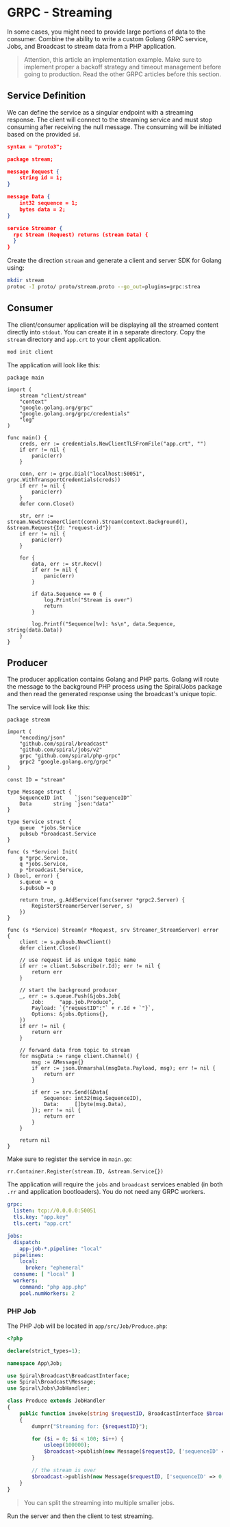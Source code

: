 # GRPC - Streaming

In some cases, you might need to provide large portions of data to the consumer. Combine the ability to write a custom
Golang GRPC service, Jobs, and Broadcast to stream data from a PHP application.

> Attention, this article an implementation example. Make sure to implement proper a backoff strategy and timeout
> management before going to production. Read the other GRPC articles before this section.

## Service Definition

We can define the service as a singular endpoint with a streaming response. The client will connect to the streaming
service and must stop consuming after receiving the null message. The consuming will be initiated based on the provided `id`.

```json
syntax = "proto3";

package stream;

message Request {
    string id = 1;
}

message Data {
    int32 sequence = 1;
    bytes data = 2;
}

service Streamer {
  rpc Stream (Request) returns (stream Data) {
  }
}
```

Create the direction `stream` and generate a client and server SDK for Golang using:

```bash
mkdir stream
protoc -I proto/ proto/stream.proto --go_out=plugins=grpc:strea
```

## Consumer

The client/consumer application will be displaying all the streamed content directly into `stdout`. You can create it in a
separate directory. Copy the `stream` directory and `app.crt` to your client application.

```bash
mod init client
```

The application will look like this:

```golang
package main

import (
	stream "client/stream"
	"context"
	"google.golang.org/grpc"
	"google.golang.org/grpc/credentials"
	"log"
)

func main() {
	creds, err := credentials.NewClientTLSFromFile("app.crt", "")
	if err != nil {
		panic(err)
	}

	conn, err := grpc.Dial("localhost:50051", grpc.WithTransportCredentials(creds))
	if err != nil {
		panic(err)
	}
	defer conn.Close()

	str, err := stream.NewStreamerClient(conn).Stream(context.Background(), &stream.Request{Id: "request-id"})
	if err != nil {
		panic(err)
	}

	for {
		data, err := str.Recv()
		if err != nil {
			panic(err)
		}

		if data.Sequence == 0 {
			log.Println("Stream is over")
			return
		}

		log.Printf("Sequence[%v]: %s\n", data.Sequence, string(data.Data))
	}
}
```

## Producer

The producer application contains Golang and PHP parts. Golang will route the message to the background PHP process
using the Spiral/Jobs package and then read the generated response using the broadcast's unique topic.

The service will look like this:

```golang
package stream

import (
	"encoding/json"
	"github.com/spiral/broadcast"
	"github.com/spiral/jobs/v2"
	grpc "github.com/spiral/php-grpc"
	grpc2 "google.golang.org/grpc"
)

const ID = "stream"

type Message struct {
	SequenceID int    `json:"sequenceID"`
	Data       string `json:"data"`
}

type Service struct {
	queue  *jobs.Service
	pubsub *broadcast.Service
}

func (s *Service) Init(
	g *grpc.Service,
	q *jobs.Service,
	p *broadcast.Service,
) (bool, error) {
	s.queue = q
	s.pubsub = p

	return true, g.AddService(func(server *grpc2.Server) {
		RegisterStreamerServer(server, s)
	})
}

func (s *Service) Stream(r *Request, srv Streamer_StreamServer) error {
	client := s.pubsub.NewClient()
	defer client.Close()

	// use request id as unique topic name
	if err := client.Subscribe(r.Id); err != nil {
		return err
	}

	// start the background producer
	_, err := s.queue.Push(&jobs.Job{
		Job:     "app.job.Produce",
		Payload: `{"requestID":"` + r.Id + `"}`,
		Options: &jobs.Options{},
	})
	if err != nil {
		return err
	}

	// forward data from topic to stream
	for msgData := range client.Channel() {
		msg := &Message{}
		if err := json.Unmarshal(msgData.Payload, msg); err != nil {
			return err
		}

		if err := srv.Send(&Data{
			Sequence: int32(msg.SequenceID),
			Data:     []byte(msg.Data),
		}); err != nil {
			return err
		}
	}

	return nil
}
```

Make sure to register the service in `main.go`:

```golang
rr.Container.Register(stream.ID, &stream.Service{})
```

The application will require the `jobs` and `broadcast` services enabled (in both `.rr` and application bootloaders).
You do not need any GRPC workers.

```yaml
grpc:
  listen: tcp://0.0.0.0:50051
  tls.key: "app.key"
  tls.cert: "app.crt"

jobs:
  dispatch:
    app-job-*.pipeline: "local"
  pipelines:
    local:
      broker: "ephemeral"
  consume: [ "local" ]
  workers:
    command: "php app.php"
    pool.numWorkers: 2
```

### PHP Job

The PHP Job will be located in `app/src/Job/Produce.php`:

```php
<?php

declare(strict_types=1);

namespace App\Job;

use Spiral\Broadcast\BroadcastInterface;
use Spiral\Broadcast\Message;
use Spiral\Jobs\JobHandler;

class Produce extends JobHandler
{
    public function invoke(string $requestID, BroadcastInterface $broadcast)
    {
        dumprr("Streaming for: {$requestID}");

        for ($i = 0; $i < 100; $i++) {
            usleep(100000);
            $broadcast->publish(new Message($requestID, ['sequenceID' => $i + 1, 'data' => "DATA $i"]));
        }

        // the stream is over
        $broadcast->publish(new Message($requestID, ['sequenceID' => 0, 'data' => null]));
    }
}
```

> You can split the streaming into multiple smaller jobs.

Run the server and then the client to test streaming.
